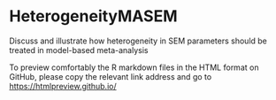 # HeterogeneityMASEM
Discuss and illustrate how heterogeneity in SEM parameters should be treated in model-based meta-analysis

To preview comfortably the R markdown files in the HTML format on GitHub, please copy the relevant link address and go to https://htmlpreview.github.io/
